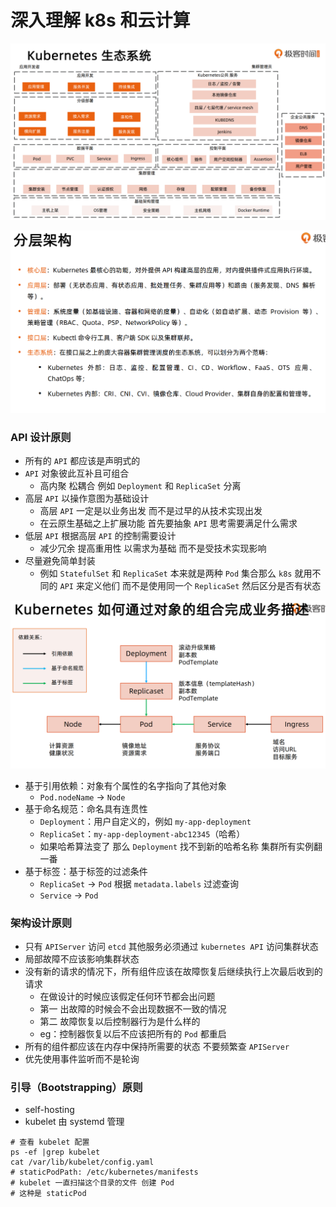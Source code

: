 # 深入理解 k8s 和云计算


![k8s-system](images/k8s-system.png)


![hire](images/hire.png)




### API 设计原则
- 所有的 `API` 都应该是声明式的
- `API` 对象彼此互补且可组合
  - 高内聚 松耦合 例如 `Deployment` 和 `ReplicaSet` 分离
- 高层 `API` 以操作意图为基础设计 
  - 高层 `API` 一定是以业务出发 而不是过早的从技术实现出发
  - 在云原生基础之上扩展功能 首先要抽象 `API` 思考需要满足什么需求
- 低层 `API` 根据高层 `API` 的控制需要设计
  - 减少冗余 提高重用性 以需求为基础 而不是受技术实现影响
- 尽量避免简单封装
  - 例如 `StatefulSet` 和 `ReplicaSet` 本来就是两种 `Pod` 集合那么 `k8s` 就用不同的 `API` 来定义他们 而不是使用同一个 `ReplicaSet` 然后区分是否有状态




![object](images/object.png)


- 基于引用依赖：对象有个属性的名字指向了其他对象
  - `Pod.nodeName` -> `Node`
- 基于命名规范：命名具有连贯性
  - `Deployment`：用户自定义的，例如 `my-app-deployment`
  - `ReplicaSet`：`my-app-deployment-abc12345`（哈希）
  - 如果哈希算法变了 那么 `Deployment` 找不到新的哈希名称 集群所有实例翻一番
- 基于标签：基于标签的过滤条件
  - `ReplicaSet` -> `Pod` 根据 `metadata.labels` 过滤查询
  - `Service` -> `Pod`


### 架构设计原则

- 只有 `APIServer` 访问 `etcd` 其他服务必须通过 `kubernetes API` 访问集群状态
- 局部故障不应该影响集群状态
- 没有新的请求的情况下，所有组件应该在故障恢复后继续执行上次最后收到的请求
  - 在做设计的时候应该假定任何环节都会出问题
  - 第一 出故障的时候会不会出现数据不一致的情况
  - 第二 故障恢复以后控制器行为是什么样的
  - eg：控制器恢复以后不应该把所有的 `Pod` 都重启
- 所有的组件都应该在内存中保持所需要的状态 不要频繁查 `APIServer`
- 优先使用事件监听而不是轮询



### 引导（Bootstrapping）原则


- self-hosting
- kubelet 由 systemd 管理

```shell
# 查看 kubelet 配置
ps -ef |grep kubelet
cat /var/lib/kubelet/config.yaml
# staticPodPath: /etc/kubernetes/manifests
# kubelet 一直扫描这个目录的文件 创建 Pod
# 这种是 staticPod
```














